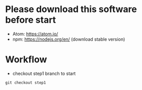 # Please download this software before start

- Atom: https://atom.io/
- npm: https://nodejs.org/en/ (download stable version)

# Workflow

- checkout step1 branch to start

`git checkout step1`